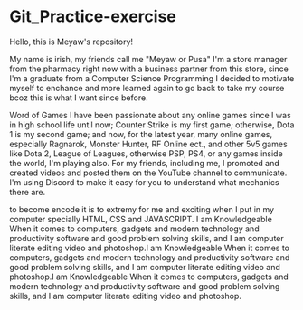 # Git_Practice-exercise

Hello, this is Meyaw's repository!

My name is irish, my friends call me "Meyaw or Pusa" I'm a store manager from the pharmacy right now with a business partner from this store, since I'm a graduate from a Computer Science Programming I decided to motivate myself to enchance and more learned again to go back to take my course bcoz this is what I want since before.

Word of Games I have been passionate about any online games since I was in high school life until now; Counter Strike is my first game; otherwise, Dota 1 is my second game; and now, for the latest year, many online games, especially Ragnarok, Monster Hunter, RF Online ect., and other 5v5 games like Dota 2, League of Leagues, otherwise PSP, PS4, or any games inside the world, I'm playing also. For my friends, including me, I promoted and created videos and posted them on the YouTube channel to communicate. I'm using Discord to make it easy for you to understand what mechanics there are.

to become encode it is to extremy for me and exciting when I put in my computer specially HTML, CSS and JAVASCRIPT. I am Knowledgeable When it comes to computers, gadgets and modern technology and productivity software and good problem solving skills, and I am computer literate editing video and photoshop.I am Knowledgeable When it comes to computers, gadgets and modern technology and productivity software and good problem solving skills, and I am computer literate editing video and photoshop.I am Knowledgeable When it comes to computers, gadgets and modern technology and productivity software and good problem solving skills, and I am computer literate editing video and photoshop.
